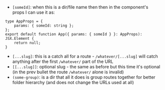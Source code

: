 - `[someId]`: when this is a dir/file name then then in the component's props I can use it as:
```tsx
type AppProps = {
	params: { someId: string };
};
export default function App({ params: { someId } }: AppProps): JSX.Element {
	return null;
}
```
- `[...slug]`: this is a catch all for a route - `/whatever/[...slug]` will catch anything after the first `/whatever/` part of the URL
- `[[...slug]]`: optional slug - the same as before but this time it's optional (in the prev bullet the route `/whatever/` alone is invalid)
- `(some-group)`: is a dir that all it does is group routes together for better folder hierarchy (and does not change the URLs used at all)